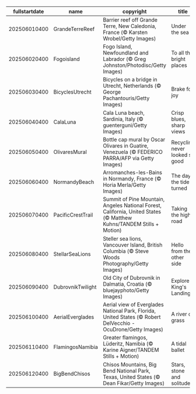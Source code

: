 |fullstartdate|name|copyright|title|image|
|--|--|--|--|--|
202506010400|GrandeTerreReef|Barrier reef off Grande Terre, New Caledonia, France (© Karsten Wrobel/Getty Images)|Under the sea|![](/en-CA/2025/06/202506010400GrandeTerreReef.jpg)|
202506020400|Fogoisland|Fogo Island, Newfoundland and Labrador (© Greg Johnston/Photodisc/Getty Images)|To all the bright places|![](/en-CA/2025/06/202506020400Fogoisland.jpg)|
202506030400|BicyclesUtrecht|Bicycles on a bridge in Utrecht, Netherlands (© George Pachantouris/Getty Images)|Brake for joy|![](/en-CA/2025/06/202506030400BicyclesUtrecht.jpg)|
202506040400|CalaLuna|Cala Luna beach, Sardinia, Italy (© guenterguni/Getty Images)|Crisp blues, sharp views|![](/en-CA/2025/06/202506040400CalaLuna.jpg)|
202506050400|OlivaresMural|Bottle cap mural by Oscar Olivares in Guatire, Venezuela (© FEDERICO PARRA/AFP via Getty Images)|Recycling never looked so good|![](/en-CA/2025/06/202506050400OlivaresMural.jpg)|
202506060400|NormandyBeach|Arromanches-les-Bains in Normandy, France (© Horia Merla/Getty Images)|The day the tide turned|![](/en-CA/2025/06/202506060400NormandyBeach.jpg)|
202506070400|PacificCrestTrail|Summit of Pine Mountain, Angeles National Forest, California, United States (© Matthew Kuhns/TANDEM Stills + Motion)|Taking the high road|![](/en-CA/2025/06/202506070400PacificCrestTrail.jpg)|
202506080400|StellarSeaLions|Steller sea lions, Vancouver Island, British Columbia (© Steve Woods Photography/Getty Images)|Hello from the other side|![](/en-CA/2025/06/202506080400StellarSeaLions.jpg)|
202506090400|DubrovnikTwilight|Old City of Dubrovnik in Dalmatia, Croatia (© bluejayphoto/Getty Images)|Explore King's Landing|![](/en-CA/2025/06/202506090400DubrovnikTwilight.jpg)|
202506100400|AerialEverglades|Aerial view of Everglades National Park, Florida, United States (© Robert DelVecchio - OcuDrone/Getty Images)|A river of grass|![](/en-CA/2025/06/202506100400AerialEverglades.jpg)|
202506110400|FlamingosNamibia|Greater flamingos, Lüderitz, Namibia (© Karine Aigner/TANDEM Stills + Motion)|A tidal ballet|![](/en-CA/2025/06/202506110400FlamingosNamibia.jpg)|
202506120400|BigBendChisos|Chisos Mountains, Big Bend National Park, Texas, United States (© Dean Fikar/Getty Images)|Stars, stone and solitude|![](/en-CA/2025/06/202506120400BigBendChisos.jpg)|
